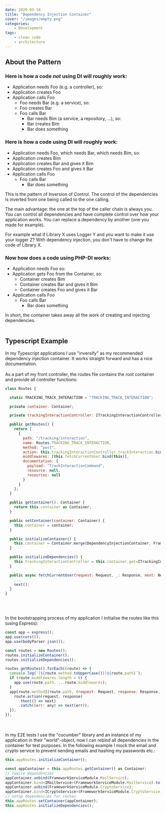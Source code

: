 ```yaml
---
date: 2020-03-18
title: "Dependency Injection Container"
cover: "/images/empty.png"
categories:
    - Development
tags:
    - clean code
    - architecture
---
```


## About the Pattern

### Here is how a code _not_ using DI will roughly work:

- Application needs Foo (e.g. a controller), so:
- Application creates Foo
- Application calls Foo
  - Foo needs Bar (e.g. a service), so:
  - Foo creates Bar
  - Foo calls Bar
    - Bar needs Bim (a service, a repository, …), so:
    - Bar creates Bim
    - Bar does something

### Here is how a code using DI will roughly work:

- Application needs Foo, which needs Bar, which needs Bim, so:
- Application creates Bim
- Application creates Bar and gives it Bim
- Application creates Foo and gives it Bar
- Application calls Foo
  - Foo calls Bar
    - Bar does something

This is the pattern of Inversion of Control. The control of the dependencies is inverted from one being called to the one calling.

The main advantage: the one at the top of the caller chain is always you. You can control all dependencies and have complete control over how your application works. You can replace a dependency by another (one you made for example).

For example what if Library X uses Logger Y and you want to make it use your logger Z? With dependency injection, you don't have to change the code of Library X.

### Now how does a code using PHP-DI works:

- Application needs Foo so:
- Application gets Foo from the Container, so:
  - Container creates Bim
  - Container creates Bar and gives it Bim
  - Container creates Foo and gives it Bar
- Application calls Foo
  - Foo calls Bar
    - Bar does something

In short, the container takes away all the work of creating and injecting dependencies.
<br></br>

## Typescript Example

In my Typescript applications I use "inversify" as my recommended dependency injection container. It works straight forward and has a nice documentation.
<br></br>
As a part of my front controller, the routes file contains the root container and provide all controller functions:
```javascript
class Routes {

  static TRACKING_TRACK_INTERACTION = "TRACKING_TRACK_INTERACTION";

  private container: Container;

  private trackingInteractionController: ITrackingInteractionController;

  public getRoutes() {
    return [
      {
        path: "/tracking/interaction",
        name: Routes.TRACKING_TRACK_INTERACTION,
        method: "post",
        action: this.trackingInteractionController.trackInteraction.bind(this.trackingInteractionController),
        middlewares: [this.fetchCurrentUser.bind(this)],
        documentation: {
          payload: "TrackInteractionCommand",
          resource: null,
          resources: null
        }
      }
    ];
  }

  public getContainer(): Container {
    return this.container as Container;
  }

  public setContainer(container: Container) {
    this.container = container;
  }

  public initializeContainer() {
    this.container = Container.merge(DependencyInjectionContainer, FrameworkContainer) as Container;
  }

  public initializeDependencies() {
    this.trackingInteractionController = this.container.get<ITrackingInteractionController>(TrackingControllerModule.InteractionController);
  }

  public async fetchCurrentUser(request: Request, _: Response, next: NextFunction) {
    ...
    next();
  }
}
```
<br></br>

In the bootstrapping process of my application I initialise the routes like this (using Express):

```javascript
const app = express();
app.use(cors());
app.use(bodyParser.json());

const routes = new Routes();
routes.initializeContainer();
routes.initializeDependencies();

routes.getRoutes().forEach((route) => {
  console.log(`[${route.method.toUpperCase()}]${route.path}`);
  if (route.middlewares.length > 0) {
    app.use(route.path, ...route.middlewares);
  }
  app[route.method](route.path, (request: Request, response: Response, next: any) => {
    route.action(request, response)
      .then(() => next)
      .catch((err: any) => next(err));
  });
});
```
<br></br>
In my E2E tests I use the "cucumber" library and an instance of my application in their "world"-object, now I can rebind all dependencies in the container for test purposes. In the following example I mock the email and crypto service to prevent sending emails and hashing my passwords etc.:

```javascript
this.appRoutes.initializeContainer();

const appContainer = this.appRoutes.getContainer() as Container;
// rewire dependencies
appContainer.unbind(FrameworkServiceModule.MailService);
appContainer.bind<IMailService>(FrameworkServiceModule.MailService).to(MockEmailService);
appContainer.unbind(FrameworkServiceModule.CryptoService);
appContainer.bind<ICryptoService>(FrameworkServiceModule.CryptoService).to(MockCryptoService);
// setup dependencies for routes
this.appRoutes.setContainer(appContainer);
this.appRoutes.initializeDependencies();
```
